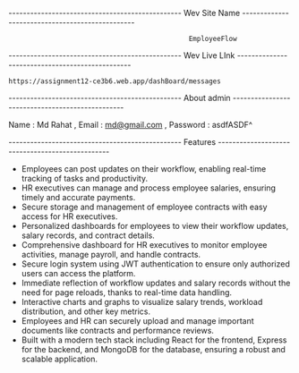 
------------------------------------------------ Wev Site Name ------------------------------------------------

                                                 EmployeeFlow

------------------------------------------------ Wev Live LInk ------------------------------------------------

    https://assignment12-ce3b6.web.app/dashBoard/messages



------------------------------------------------ About admin ------------------------------------------------

Name : Md Rahat , Email : md@gmail.com , Password : asdfASDF^

------------------------------------------------ Features ------------------------------------------------

- Employees can post updates on their workflow, enabling real-time tracking of tasks and productivity.
- HR executives can manage and process employee salaries, ensuring timely and accurate payments.
- Secure storage and management of employee contracts with easy access for HR executives.
- Personalized dashboards for employees to view their workflow updates, salary records, and contract details.
- Comprehensive dashboard for HR executives to monitor employee activities, manage payroll, and handle contracts.
- Secure login system using JWT authentication to ensure only authorized users can access the platform.
- Immediate reflection of workflow updates and salary records without the need for page reloads, thanks to real-time data handling.
- Interactive charts and graphs to visualize salary trends, workload distribution, and other key metrics.
- Employees and HR can securely upload and manage important documents like contracts and performance reviews.
- Built with a modern tech stack including React for the frontend, Express for the backend, and MongoDB for the database, ensuring a robust and scalable application.
